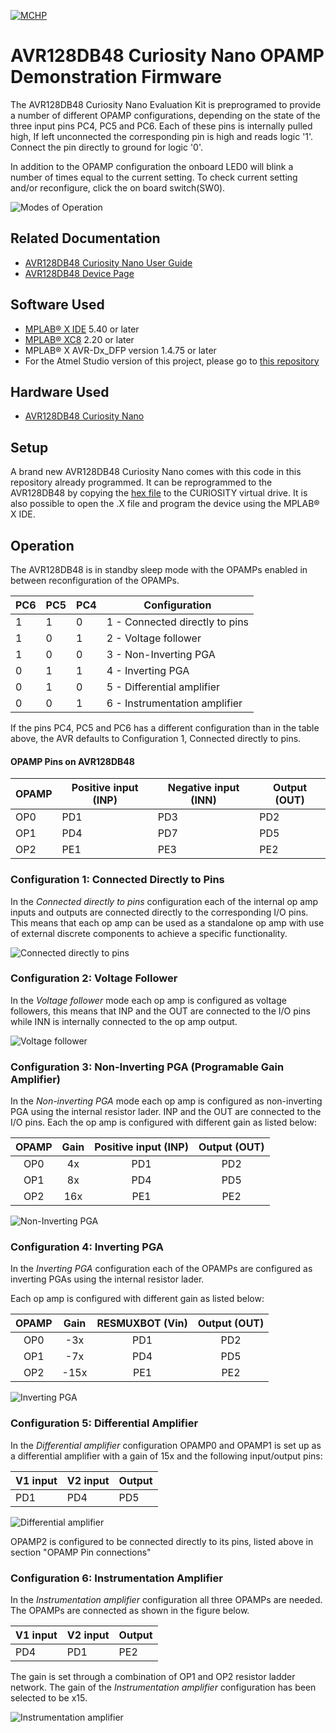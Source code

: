 <!-- Please do not change this logo with link -->
[![MCHP](images/microchip.png)](https://www.microchip.com)

# AVR128DB48 Curiosity Nano OPAMP Demonstration Firmware

The AVR128DB48 Curiosity Nano Evaluation Kit is preprogramed to provide a number of different OPAMP configurations, depending on the state of the three input pins PC4, PC5 and PC6. Each of these pins is internally pulled high, If left unconnected the corresponding pin is high and reads logic '1'. Connect the pin directly to ground for logic '0'.

In addition to the OPAMP configuration the onboard LED0 will blink a number of times equal to the current setting. To check current setting and/or reconfigure, click the on board switch(SW0).

![Modes of Operation](images/modes_of_operation.png)

## Related Documentation

* [AVR128DB48 Curiosity Nano User Guide](https://www.microchip.com/DS50003037)
* [AVR128DB48 Device Page](https://www.microchip.com/wwwproducts/en/AVR128DB48)

## Software Used

* [MPLAB® X IDE](https://www.microchip.com/mplab/mplab-x-ide) 5.40 or later
* [MPLAB® XC8](https://www.microchip.com/mplab/compilers) 2.20 or later
* MPLAB® X AVR-Dx_DFP version 1.4.75 or later
* For the Atmel Studio version of this project, please go to [this repository](https://github.com/microchip-pic-avr-examples/avr128db48-cnano-opamp-demo-fw-studio)


## Hardware Used

* [AVR128DB48 Curiosity Nano](https://www.microchip.com/DevelopmentTools/ProductDetails/PartNO/EV35L43A)

## Setup

A brand new AVR128DB48 Curiosity Nano comes with this code in this repository already programmed.
It can be reprogrammed to the AVR128DB48 by copying the [hex file](avr128db48-cnano-opamp-demo-fw-mplab.X/dist/free/production/avr128db48-cnano-opamp-demo-fw-mplab.X.production.hex) to the CURIOSITY virtual drive.
It is also possible to open the .X file and program the device using the MPLAB® X IDE.

## Operation

The AVR128DB48 is in standby sleep mode with the OPAMPs enabled in between reconfiguration of the OPAMPs.

| PC6 | PC5 | PC4 | Configuration                  |  
| --- | --- | --- | -------------                  |
|  1  |  1  |  0  | 1 - Connected directly to pins |
|  1  |  0  |  1  | 2 - Voltage follower           |
|  1  |  0  |  0  | 3 - Non-Inverting PGA          |
|  0  |  1  |  1  | 4 - Inverting PGA              |
|  0  |  1  |  0  | 5 - Differential amplifier     |
|  0  |  0  |  1  | 6 - Instrumentation amplifier  |  

If the pins PC4, PC5 and PC6 has a different configuration than in the table above, the AVR defaults to Configuration 1, Connected directly to pins.

#### OPAMP Pins on AVR128DB48

| OPAMP | Positive input (INP) | Negative input (INN) | Output (OUT) |
| ----- | -------------------- | -------------------- | ------------ |
| OP0   |         PD1          |          PD3         |     PD2      |
| OP1   |         PD4          |          PD7         |     PD5      |
| OP2   |         PE1          |          PE3         |     PE2      |

### Configuration 1: Connected Directly to Pins

In the *Connected directly to pins* configuration each of the internal op amp inputs and outputs are connected directly to the corresponding I/O pins. This means that each op amp can be used as a standalone op amp with use of external discrete components to achieve a specific functionality.

![Connected directly to pins](images/OPn_PinConnected.png)

### Configuration 2: Voltage Follower

In the *Voltage follower* mode each op amp is configured as voltage followers, this means that INP and the OUT are connected to the I/O pins while INN is internally connected to the op amp output. 

![Voltage follower](images/OPn_VoltageFollower.png)

### Configuration 3: Non-Inverting PGA (Programable Gain Amplifier)

In the *Non-inverting PGA* mode each op amp is configured as non-inverting PGA using the internal resistor lader. INP and the OUT are connected to the I/O pins. Each the op amp is configured with different gain as listed below: 

| OPAMP  | Gain | Positive input (INP) | Output (OUT) |
| :----: | :--: | :------------------: | :----------: |
| OP0    |  4x  |         PD1          |     PD2      |
| OP1    |  8x  |         PD4          |     PD5      |
| OP2    | 16x  |         PE1          |     PE2      |

![Non-Inverting PGA](images/OPn_NonInvertingPGA.png)

### Configuration 4: Inverting PGA

In the *Inverting PGA* configuration each of the OPAMPs are configured as inverting PGAs using the internal resistor lader.

Each op amp is configured with different gain as listed below:

| OPAMP  | Gain |   RESMUXBOT (Vin)   | Output (OUT) |
| :----: | :--: | :-----------------: | :----------: |
| OP0    |  -3x |        PD1          |     PD2      |
| OP1    |  -7x |        PD4          |     PD5      |
| OP2    | -15x |        PE1          |     PE2      |

![Inverting PGA](images/OPn_InvertingPGA.png)

### Configuration 5: Differential Amplifier

In the *Differential amplifier* configuration OPAMP0 and OPAMP1 is set up as a differential amplifier with a gain of 15x and the following input/output pins:

| V1 input | V2 input | Output |
| -------- | -------- | ------ |
|   PD1    |   PD4    |   PD5  |

![Differential amplifier](images/OPn_TwoOaDiffAmp.png)

OPAMP2 is configured to be connected directly to its pins, listed above in section "OPAMP Pin connections"

### Configuration 6: Instrumentation Amplifier

In the *Instrumentation amplifier* configuration all three OPAMPs are needed. The OPAMPs are connected as shown in the figure below.

| V1 input | V2 input | Output |
| -------- | -------- | ------ |
|   PD4    |   PD1    |   PE2  |

The gain is set through a combination of OP1 and OP2 resistor ladder network. The gain of the *Instrumentation amplifier* configuration has been selected to be x15.

![Instrumentation amplifier](images/OPn_InstruAmplifier.png)

